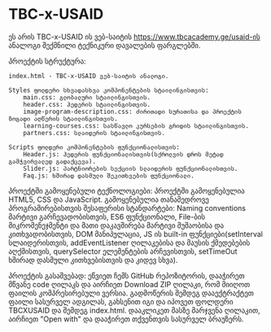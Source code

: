 # TBC-x-USAID
ეს არის TBC-x-USAID  ის ვებ-საიტის https://www.tbcacademy.ge/usaid-ის ანალოგი შექმნილი ტექნიკური დავალების ფარგლებში.

    
პროექტის სტრუქტურა:

    index.html - TBC-x-USAID ვებ-საიტის ანალოგი.

    Styles ფოლდერი სხვადასხვა კომპონენტების სტაილინგისთვის:
        main.css: გლობალური სტაილინგისთვის.
        header.css: ჰედერის სტაილინგისთვის.
        image-program-description.css: ძირითადი სურათისა და პროექტის ზოგადი აღწერის სტაილინგისთვის.
        learning-courses.css: სასწავლო კურსების გრიდის სტაილინგისთვის.
        partners.css: სლაიდერის სტაილინგისთვის.

    Scripts ფოლდერი კომპონენტების ფუნქციონალისთვის: 
        Header.js: ჰედერის ფუნქციონალისთვის(სქროლვის დროს მეტად გამჭვირვალედ გადაქცევა).
        Slider.js: პარტნიორების სექციის სლაიდერის ფუნქციონალისთვის.
        Faq.js: ხშირად დასმული შეკითხვების ფუნქციონალი.

პროექტში გამოყენებული ტექნოლოგიები:
    პროექტში გამოყენებულია HTML5, CSS და JavaScript. გამოყენებულია თანამედროვე პროგრამირებისთვის შესაფერისი სტანდარტები: Naming conventions მარტივი გარჩევადობისთვის, ES6 ფუნქციონალი, File-ბის მიკრომენეჯმენტი და მათი დაკავშირება მარტივი მუშაობისა და კითხვადობისთვის, 
    DOM მანიპულაცია, JS ის built-in ფუნქციები(setInterval სლაიდერისთვის, addEventListener ღილაკებისა და მაუსის ქმედებების აღქმისთვის, querySelector ელემენტების არჩევისთვის, setTimeOut ხშირად დასმული კითხვებისთვის და კიდევ სხვა).

პროექტის გასაშვებად:
    ეწვიეთ ჩემს GitHub რეპოზიტორის, დააჭირეთ მწვანე code ღილაკს და აირჩიეთ Download ZIP ღილაკი, რომ მიიღოთ ფაილის კომპრესირებული ვერსია.
     გადმოწერის შემდეგ დააექტრაქტეთ ფაილი სასურველ ადგილას, გახსენით იგი და იპოვეთ ფოლდერი TBCXUSAID და შემდეგ index.html. დააკლიკეთ მასზე მარჯვენა ღილაკით, 
     აირჩიეთ "Open with" და დააჭირეთ თქვენთვის სასურველ ბრაუზერს. 



